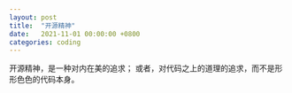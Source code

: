 ```yaml
---
layout: post
title:  "开源精神"
date:   2021-11-01 00:00:00 +0800
categories: coding
---
```


开源精神，是一种对内在美的追求；
或者，对代码之上的道理的追求，而不是形形色色的代码本身。